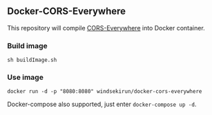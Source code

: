 ## Docker-CORS-Everywhere

This repository will compile [CORS-Everywhere](https://github.com/Rob--W/cors-anywhere) into Docker container.

### Build image
```
sh buildImage.sh
```

### Use image
```
docker run -d -p "8080:8080" windsekirun/docker-cors-everywhere
```

Docker-compose also supported, just enter `docker-compose up -d`.
